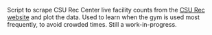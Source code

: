 Script to scrape CSU Rec Center live facility counts from the [CSU Rec website](https://csurec.colostate.edu/facility/rec-cams/) and plot the data. Used to learn when the gym is used most frequently, to avoid crowded times. Still a work-in-progress.